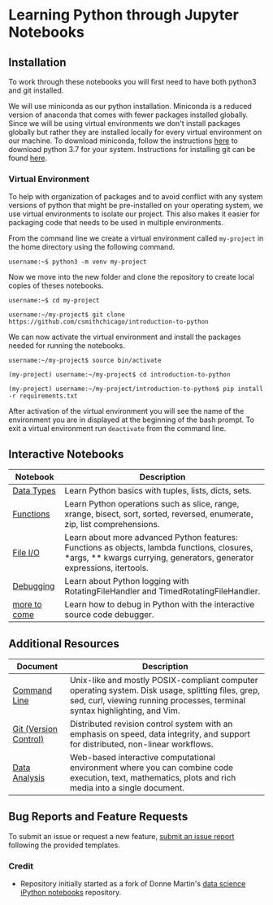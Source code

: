 # Learning Python through Jupyter Notebooks

## Installation

To work through these notebooks you will first need to have both python3 and git installed.


We will use miniconda as our python installation. Miniconda is a reduced version of anaconda that comes with fewer packages installed globally. Since we will be using virtual environments we don't install packages globally but rather they are installed locally for every virtual environment on our machine. To download miniconda, follow the instructions [here](https://docs.conda.io/en/latest/miniconda.html) to download python 3.7 for your system. Instructions for installing git can be found [here](https://git-scm.com/book/en/v2/Getting-Started-Installing-Git).

### Virtual Environment

To help with organization of packages and to avoid conflict with any system versions of python that might be pre-installed on your operating system, we use virtual environments to isolate our project. This also makes it easier for packaging code that needs to be used in multiple environments.

From the command line we create a virtual environment called `my-project` in the home directory using the following command.

`username:~$ python3 -m venv my-project`

Now we move into the new folder and clone the repository to create local copies of theses notebooks.

`username:~$ cd my-project`

`username:~/my-project$ git clone https://github.com/csmithchicago/introduction-to-python`

We can now activate the virtual environment and install the packages needed for running the notebooks.

`username:~/my-project$ source bin/activate`

`(my-project) username:~/my-project$ cd introduction-to-python`

`(my-project) username:~/my-project/introduction-to-python$ pip install -r requirements.txt`

After activation of the virtual environment you will see the name of the environment you are in displayed at the beginning of the bash prompt. To exit a virtual environment run `deactivate` from the command line.

## Interactive Notebooks

| Notebook | Description |
|-----------------------------------------------------------------------------------------------------------------------------------------------|---------------------------------------------------------------------------------------------------------------------------|
| [Data Types](./notebooks/01_Data_Types_in_Python.ipynb) | Learn Python basics with tuples, lists, dicts, sets. |
| [Functions](./notebooks/02_Functions_in_Python.ipynb) | Learn Python operations such as slice, range, xrange, bisect, sort, sorted, reversed, enumerate, zip, list comprehensions. |
| [File I/O](./notebooks/03_File_Input_Output_in_Python.ipynb) | Learn about more advanced Python features: Functions as objects, lambda functions, closures, *args, ** kwargs currying, generators, generator expressions, itertools. |
| [Debugging](./notebooks/04_Debugging_in_Python.ipynb) | Learn about Python logging with RotatingFileHandler and TimedRotatingFileHandler. |
| [more to come](http://nbviewer.ipython.org/github/donnemartin/data-science-ipython-notebooks/blob/master/python-data/pdb.ipynb) | Learn how to debug in Python with the interactive source code debugger. |

## Additional Resources

| Document | Description |
|--------------------------------------------------------------------------------------------------------------------------------------------|-----------------------------------------------------------------------------------------------------------------------------------------------------------------------------------------------------------------------------------------------------------|
| [Command Line](./documentation/getting_started_with_the_command_line.md) | Unix-like and mostly POSIX-compliant computer operating system.  Disk usage, splitting files, grep, sed, curl, viewing running processes, terminal syntax highlighting, and Vim.|
| [Git (Version Control)](./documentation/getting_started_with_git.md) | Distributed revision control system with an emphasis on speed, data integrity, and support for distributed, non-linear workflows. |
| [Data Analysis](./documentation/getting_started_with_numpy_pandas_matplotlib.md) | Web-based interactive computational environment where you can combine code execution, text, mathematics, plots and rich media into a single document. |

## Bug Reports and Feature Requests

To submit an issue or request a new feature, [submit an issue report](https://github.com/csmithchicago/introduction-to-python/issues) following the provided templates.

### Credit

* Repository initially started as a fork of Donne Martin's [data science iPython notebooks](https://github.com/donnemartin/data-science-ipython-notebooks.git) repository.
